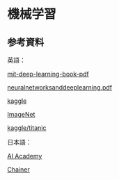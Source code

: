 # 機械学習 #

## 参考資料 ##

英語：

[mit-deep-learning-book-pdf](https://github.com/janishar/mit-deep-learning-book-pdf)

[neuralnetworksanddeeplearning.pdf](http://static.latexstudio.net/article/2018/0912/neuralnetworksanddeeplearning.pdf)

[kaggle](https://www.kaggle.com/)

[ImageNet](http://www.image-net.org)

[kaggle/titanic](https://www.kaggle.com/c/titanic)

日本語：

[AI Academy](https://aiacademy.jp/texts/)

[Chainer](https://tutorials.chainer.org/ja/tutorial.html)

